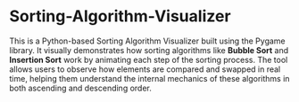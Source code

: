 # Sorting-Algorithm-Visualizer
This is a Python-based Sorting Algorithm Visualizer built using the Pygame library. It visually demonstrates how sorting algorithms like **Bubble Sort** and **Insertion Sort** work by animating each step of the sorting process. The tool allows users to observe how elements are compared and swapped in real time, helping them understand the internal mechanics of these algorithms in both ascending and descending order.

